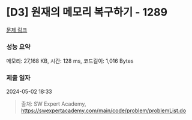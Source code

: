 # [D3] 원재의 메모리 복구하기 - 1289 

[문제 링크](https://swexpertacademy.com/main/code/problem/problemDetail.do?contestProbId=AV19AcoKI9sCFAZN) 

### 성능 요약

메모리: 27,168 KB, 시간: 128 ms, 코드길이: 1,016 Bytes

### 제출 일자

2024-05-02 18:33



> 출처: SW Expert Academy, https://swexpertacademy.com/main/code/problem/problemList.do
